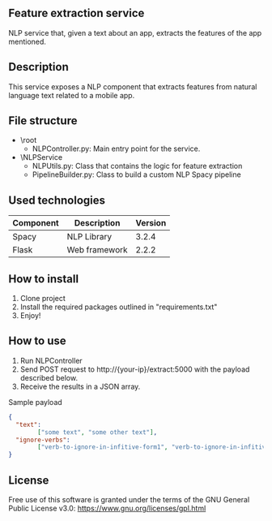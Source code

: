 ## Feature extraction service

NLP service that, given a text about an app, extracts the features of the app mentioned.

## Description

This service exposes a NLP component that extracts features from natural language text related to a mobile app.


## File structure

- \root
  - NLPController.py: Main entry point for the service.
- \NLPService
  - NLPUtils.py: Class that contains the logic for feature extraction
  - PipelineBuilder.py: Class to build a custom NLP Spacy pipeline

## Used technologies

| Component | Description   | Version |
|-----------|---------------|---------|
| Spacy     | NLP Library   | 3.2.4   |
| Flask     | Web framework | 2.2.2   |


## How to install

1. Clone project
2. Install the required packages outlined in "requirements.txt"
3. Enjoy!

## How to use

1. Run NLPController
2. Send POST request to http://{your-ip}/extract:5000 with the payload described below.
3. Receive the results in a JSON array.

Sample payload

```json
{
  "text":
        ["some text", "some other text"],
  "ignore-verbs":
        ["verb-to-ignore-in-infitive-form1", "verb-to-ignore-in-infitive-form1"]
}
```


## License

Free use of this software is granted under the terms of the GNU General Public License v3.0: https://www.gnu.org/licenses/gpl.html